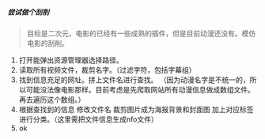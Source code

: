 ##### 尝试做个刮削  
> 目标是二次元，电影的已经有一些成熟的插件，但是目前动漫还没有。模仿电影的刮削。

1. 打开能弹出资源管理器选择路径。
2. 读取所有视频文件，裁剪名字。（过滤字符，包括字幕组）
3. 找到信息充足的网址。拼上文件名进行查找。 （因为动漫名字是不统一的，所以可能没法像电影那样。目前考虑是先爬取网站所有动漫信息做成数组文件。再去遍历这个数组。）
4. 根据查找到的信息 修改文件名 裁剪图片成为海报背景和封面图 加上对应标签进行分类。（这里需把文件信息生成nfo文件）
5. ok